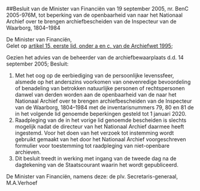<meta http-equiv='Content-Type' content='text/html; charset=utf-8' />

##Besluit van de Minister van Financiën van 19 september 2005, nr. BenC 2005-976M, tot beperking van de openbaarheid van naar het Nationaal Archief over te brengen archiefbescheiden van de Inspecteur van de Waarborg, 1804–1984

De Minister van Financiën,  
Gelet op [artikel 15, eerste lid, onder a en c, van de Archiefwet 1995](../../../../../../../../../../../../wet/archiefwet/1995/BWBR0007376/README.md);

Gezien het advies van de beheerder van de archiefbewaarplaats d.d. 14 september 2005;
Besluit:      
1.  Met het oog op de eerbiediging van de persoonlijke levenssfeer, alsmede op het anderszins voorkomen van onevenredige bevoordeling of benadeling van betrokken natuurlijke personen of rechtspersonen danwel van derden worden aan de openbaarheid van de naar het Nationaal Archief over te brengen archiefbescheiden van de Inspecteur van de Waarborg, 1804–1984 met de inventarisnummers 79, 80 en 81 de in het volgende lid genoemde beperkingen gesteld tot 1 januari 2020.   
2.  Raadpleging van de in het vorige lid genoemde bescheiden is slechts mogelijk nadat de directeur van het Nationaal Archief daarmee heeft ingestemd. Voor het doen van het verzoek tot instemming wordt gebruikt gemaakt van het door het Nationaal Archief voorgeschreven formulier voor toestemming tot raadpleging van niet-openbare archieven.   
3.  Dit besluit treedt in werking met ingang van de tweede dag na de dagtekening van de Staatscourant waarin het wordt gepubliceerd.     

De 
Minister van Financiën, namens deze: de 
plv. Secretaris-generaal, 
M.A.Verhoef   
